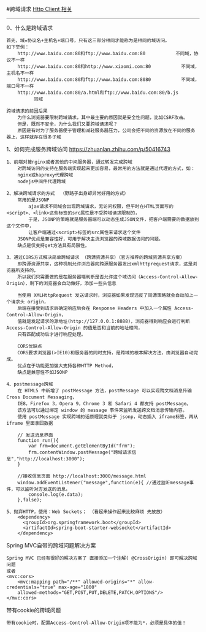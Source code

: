 #跨域请求
<a href="#" onclick="refreshCrossOriginContent('httpclient')">Http Client 相关</a>&emsp;&emsp;&emsp;

---

0、什么是跨域请求

	首先，域=协议名+主机名+端口号，只有这三部分相同才能称为是相同的域访问。
	如下举例：
		http://www.baidu.com:80和ftp://www.baidu.com:80           不同域，协议不一样
		http://www.baidu.com:80和http://www.xiaomi.com:80           不同域，主机名不一样
		http://www.baidu.com:80和ftp://www.baidu.com:8080           不同域，端口号不一样
		http://www.baidu.com:80/a.html和ftp://www.baidu.com:80/b.js           同域

	跨域请求的前因后果
		为什么浏览器要限制跨域请求，其中最主要的原因就是安全性问题，比如CSRF攻击。
		但是，既然不安全，为什么我们又要跨域请求呢？
		原因是有时为了服务器便于管理和减轻服务器压力，公司会把不同的资源放在不同的服务器上，这样就存在很多子域


 
1、如何完成服务跨域访问    https://zhuanlan.zhihu.com/p/50416743

	1、前端对接nginx或者其他的中间服务器，通过转发完成跨域
		对跨域访问的支持在服务端实现起来更加容易，最常用的方法就是通过代理的方式，如：
		nginx或haproxy代理跨域
		nodejs中间件代理跨域

	2、解决跨域请求的方式  （野路子出身却异常好用的方式）
		常用的是JSONP
			ajax请求不同域会出现跨域请求，无访问权限，但平时在HTML页面写的<script>、<link>这些标签的src属性是不受跨域请求限制的，
			于是，JSONP的策略就是服务器端可以动态生成JSON文件，把客户端需要的数据放到这个文件中，
			让客户端通过<script>标签的src属性来请求这个文件
		JSONP优点是兼容性好，可用于解决主流浏览器的跨域数据访问的问题。
		缺点是仅支持get方法具有局限性。	
		
	3、通过CORS方式解决简单跨域请求 （跨源资源共享）（官方推荐的跨域资源共享方案）
		即跨源资源共享，这种机制允许浏览器向跨源服务器发出xmlhttprequest请求，这是浏览器所支持的，
		所以我们只需要做的是在服务器端判断是否允许这个域访问（Access-Control-Allow-Origin），剩下的浏览器会自动做好，添加一些头信息
		
		当使用 XMLHttpRequest 发送请求时，浏览器如果发现违反了同源策略就会自动加上一个请求头 origin，
		后端在接受到请求后确定响应后会在 Response Headers 中加入一个属性 Access-Control-Allow-Origin，
		值就是发起请求的源地址(http://127.0.0.1:8888)，浏览器得到响应会进行判断 Access-Control-Allow-Origin 的值是否和当前的地址相同，
		只有匹配成功后才进行响应处理。
		
		CORS优缺点
		CORS要求浏览器(>IE10)和服务器的同时支持，是跨域的根本解决方法，由浏览器自动完成。
		优点在于功能更加强大支持各种HTTP Method，
		缺点是兼容性不如JSONP
		
	4、postmessage跨域
		在 HTML5 中新增了 postMessage 方法，postMessage 可以实现跨文档消息传输 Cross Document Messaging，
		IE8，Firefox 3，Opera 9，Chrome 3 和 Safari 4 都支持 postMessage。
		该方法可以通过绑定 window 的 message 事件来监听发送跨文档消息传输内容。
		使用 postMessage 实现跨域的话原理就类似于 jsonp，动态插入 iframe标签，再从 iframe 里面拿回数据

		// 发送消息界面
		function run(){
			var frm=document.getElementById("frm");
			frm.contentWindow.postMessage("跨域请求信息","http://localhost:3000");
		}
	
		//接收信息页面 http://localhost:3000/message.html
		window.addEventListener("message",function(e){ //通过监听message事件，可以监听对方发送的消息。
			console.log(e.data);
		},false);

	5、抛弃HTTP，使用：Web Sockets； （看起来操作起来比较麻烦 先放放）
        <dependency>
          <groupId>org.springframework.boot</groupId>
          <artifactId>spring-boot-starter-websocket</artifactId>
        </dependency>


Spring MVC自带的跨域问题解决方案

    Spring MVC 已经有很好的解决方案了 直接添加一个注解( @CrossOrigin) 即可解决跨域问题
    或者
    <mvc:cors>
        <mvc:mapping path="/**" allowed-origins="*" allow-credentials="true" max-age="1800"
        allowed-methods="GET,POST,PUT,DELETE,PATCH,OPTIONS"/>
    </mvc:cors>

带有cookie的跨域问题

    带有cookie时，配置Access-Control-Allow-Origin项不能为*，必须是具体的值！

